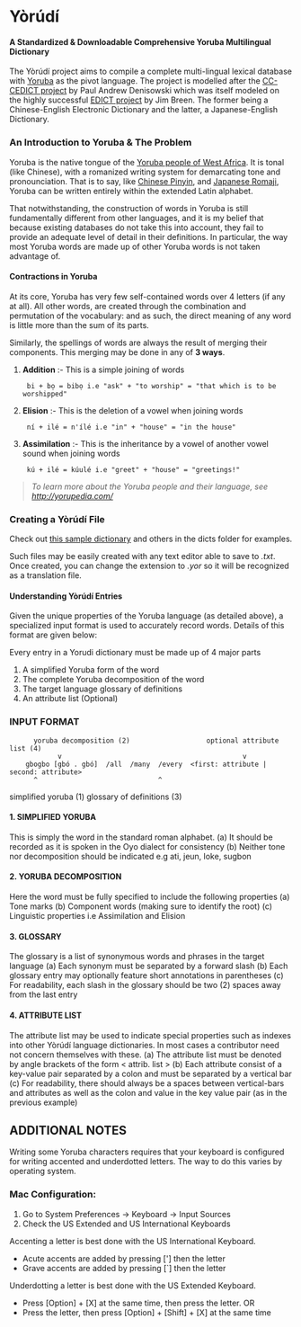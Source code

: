 # Yòrúdí 
#### A Standardized & Downloadable Comprehensive Yoruba Multilingual Dictionary

The Yòrúdí project aims to compile a complete multi-lingual lexical database with [Yoruba](http://en.wikipedia.org/wiki/Yoruba_language) 
as the pivot language. The project is modelled after the [CC-CEDICT project](http://cc-cedict.org/wiki/) by Paul Andrew Denisowski which 
was itself modeled on the highly successful [EDICT project](http://www.csse.monash.edu.au/~jwb/edict.html) by Jim Breen. 
The former being a Chinese-English Electronic Dictionary and the latter, a Japanese-English Dictionary.

### An Introduction to Yoruba & The Problem
Yoruba is the native tongue of the [Yoruba people of West Africa](http://en.wikipedia.org/wiki/Yoruba_people). It is tonal (like Chinese), 
with a romanized writing system for demarcating tone and pronounciation. That is to say, like [Chinese Pinyin](http://en.wikipedia.org/wiki/Pinyin), 
and [Japanese Romaji](https://en.wikipedia.org/wiki/Romanization_of_Japanese), Yoruba can be written entirely within the extended
Latin alphabet. 

That notwithstanding, the construction of words in Yoruba is still fundamentally different from other languages, and it is my belief that
because existing databases do not take this into account, they fail to provide an adequate level of detail in their definitions.
In particular, the way most Yoruba words are made up of other Yoruba words is not taken advantage of.

#### Contractions in Yoruba
At its core, Yoruba has very few self-contained words over 4 letters (if any at all). All other words, are created through the combination
and permutation of the vocabulary: and as such, the direct meaning of any word is little more than the sum of its parts. 

Similarly, the spellings of words are always the result of merging their components. This merging may be done in any of **3 ways**.

1. **Addition** :- This is a simple joining of words

        bi + bọ = bibọ i.e "ask" + "to worship" = "that which is to be worshipped" 

1. **Elision** :- This is the deletion of a vowel when joining words

        ní + ilé = n'ílé i.e "in" + "house" = "in the house" 

2. **Assimilation** :- This is the inheritance by a vowel of another vowel sound when joining words 

        kú + ilé = kúulé i.e "greet" + "house" = "greetings!"

> _To learn more about the Yoruba people and their language, see http://yorupedia.com/_


### Creating a Yòrúdí File
Check out [this sample dictionary](https://github.com/mabogunje/yorudi/blob/master/dicts/sample.yor) and others in the dicts folder for 
examples. 

Such files may be easily created with any text editor able to save to _.txt_. 
Once created, you can change the extension to _.yor_ so it will be recognized as a translation file.

#### Understanding Yòrúdí Entries
Given the unique properties of the Yoruba language (as detailed above), a specialized input format is used to accurately record words. 
Details of this format are given below:

Every entry in a Yorudi dictionary must be made up of 4 major parts
1. A simplified Yoruba form of the word
2. The complete Yoruba decomposition of the word
3. The target language glossary of definitions
4. An attribute list (Optional)


### INPUT FORMAT

          yoruba decomposition (2)                   optional attribute list (4)
                v                                             v
        gbogbo [gbó . gbó]  /all  /many  /every  <first: attribute | second: attribute>
          ^                              ^                       
simplified yoruba (1)       glossary of definitions (3)


#### 1. SIMPLIFIED YORUBA
This is simply the word in the standard roman alphabet.
(a) It should be recorded as it is spoken in the Oyo dialect for consistency
(b) Neither tone nor decomposition should be indicated e.g ati, jeun, loke, sugbon

#### 2. YORUBA DECOMPOSITION
Here the word must be fully specified to include the following properties
(a) Tone marks
(b) Component words (making sure to identify the root)
(c) Linguistic properties i.e  Assimilation and Elision

#### 3. GLOSSARY
The glossary is a list of synonymous words and phrases in the target language
(a) Each synonym must be separated by a forward slash 
(b) Each glossary entry may optionally feature short annotations in parentheses
(c) For readability, each slash in the glossary should be two (2) spaces away from the last entry

#### 4. ATTRIBUTE LIST
The attribute list may be used to indicate special properties such as indexes into other Yòrúdí language dictionaries. In most cases a contributor need not concern themselves with these.
(a) The attribute list must be denoted by angle brackets of the form < attrib. list >
(b) Each attribute consist of a key-value pair separated by a colon and must be separated by a vertical bar 
(c) For readability, there should always be a spaces between vertical-bars and attributes as well as the colon and value in the key value pair (as in the previous example)


## ADDITIONAL NOTES
Writing some Yoruba characters requires that your keyboard is configured for writing accented and underdotted letters. The way to do this varies by operating system.

### Mac Configuration:
1. Go to System Preferences -> Keyboard -> Input Sources
2. Check the US Extended and US International Keyboards

Accenting a letter is best done with the US International Keyboard. 
* Acute accents are added by pressing ['] then the letter
* Grave accents are added by pressing [`] then the letter

Underdotting a letter is best done with the US Extended Keyboard.
* Press [Option] + [X] at the same time, then press the letter. 
                      OR
* Press the letter, then press [Option] + [Shift] + [X] at the same time
